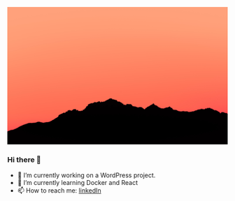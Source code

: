 ![Cover](https://github.com/EzequielMunoz200/EzequielMunoz200/blob/master/marek-piwnicki-jIlMBLqvnL8-unsplash.jpg)
### Hi there 👋


- 🔭 I’m currently working on a WordPress project.
- 🌱 I’m currently learning Docker and React
- 📫 How to reach me: 
    [linkedIn](https://www.linkedin.com/in/ezequiel-munoz/)
<!--
**EzequielMunoz200/EzequielMunoz200** is a ✨ _special_ ✨ repository because its `README.md` (this file) appears on your GitHub profile.

Here are some ideas to get you started:

- 🔭 I’m currently working on ...
- 🌱 I’m currently learning ...
- 👯 I’m looking to collaborate on ...
- 🤔 I’m looking for help with ...
- 💬 Ask me about ...
- 📫 How to reach me: 

- 😄 Pronouns: ...
- ⚡ Fun fact: ...
-->
